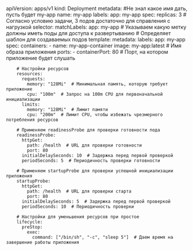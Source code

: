 apiVersion: apps/v1
kind: Deployment
metadata:
   #Не знал какое имя дать, пусть будет my-app
  name: my-app
  labels:
    app: my-app
spec:
  replicas: 3  # Согласно условию задачи, 3 подов достаточно для справления с нагрузкой
  selector:
    matchLabels:
      app: my-app # Указываем какую метку должны иметь поды для доступа к развертыванию
     # Определяет шаблон для создаваемых подов 
  template:
    metadata:
      labels:
        app: my-app
    spec:
      containers:
      - name: my-app-container
        image: my-app:latest  # Имя образа приложения
        ports:
        - containerPort: 80  # Порт, на котором приложение будет слушать

        # Настройки ресурсов
        resources:
          requests:
            memory: "128Mi"  # Минимальная память, которую требует приложение
            cpu: "100m"  # Запрос на 100m CPU для первоначальной инициализации
          limits:
            memory: "128Mi"  # Лимит памяти
            cpu: "200m"  # Лимит CPU, чтобы избежать чрезмерного потребления ресурсов

        # Применяем readinessProbe для проверки готовности пода
        readinessProbe:
          httpGet:
            path: /health  # URL для проверки готовности
            port: 80
          initialDelaySeconds: 10  # Задержка перед первой проверкой
          periodSeconds: 5  # Периодичность проверки готовности

        # Применяем startupProbe для проверки успешной инициализации приложения
        startupProbe:
          httpGet:
            path: /health  # URL для проверки старта
            port: 80
          initialDelaySeconds: 5  # Задержка перед первой проверкой
          periodSeconds: 10  # Периодичность проверки

        # Настройки для уменьшения ресурсов при простое
        lifecycle:
          preStop:
            exec:
              command: ["/bin/sh", "-c", "sleep 5"]  # Даем время на завершение работы приложения
